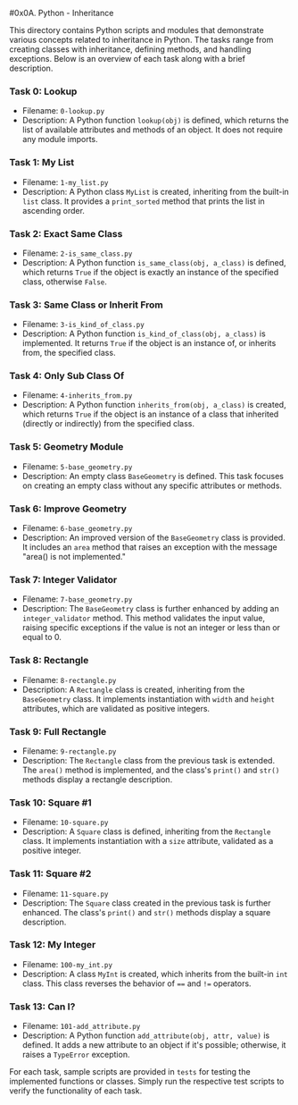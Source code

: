 #0x0A. Python - Inheritance

This directory contains Python scripts and modules that demonstrate various concepts related to inheritance in Python. The tasks range from creating classes with inheritance, defining methods, and handling exceptions. Below is an overview of each task along with a brief description.

### Task 0: Lookup
- Filename: `0-lookup.py`
- Description: A Python function `lookup(obj)` is defined, which returns the list of available attributes and methods of an object. It does not require any module imports.

### Task 1: My List
- Filename: `1-my_list.py`
- Description: A Python class `MyList` is created, inheriting from the built-in `list` class. It provides a `print_sorted` method that prints the list in ascending order.

### Task 2: Exact Same Class
- Filename: `2-is_same_class.py`
- Description: A Python function `is_same_class(obj, a_class)` is defined, which returns `True` if the object is exactly an instance of the specified class, otherwise `False`.

### Task 3: Same Class or Inherit From
- Filename: `3-is_kind_of_class.py`
- Description: A Python function `is_kind_of_class(obj, a_class)` is implemented. It returns `True` if the object is an instance of, or inherits from, the specified class.

### Task 4: Only Sub Class Of
- Filename: `4-inherits_from.py`
- Description: A Python function `inherits_from(obj, a_class)` is created, which returns `True` if the object is an instance of a class that inherited (directly or indirectly) from the specified class.

### Task 5: Geometry Module
- Filename: `5-base_geometry.py`
- Description: An empty class `BaseGeometry` is defined. This task focuses on creating an empty class without any specific attributes or methods.

### Task 6: Improve Geometry
- Filename: `6-base_geometry.py`
- Description: An improved version of the `BaseGeometry` class is provided. It includes an `area` method that raises an exception with the message "area() is not implemented."

### Task 7: Integer Validator
- Filename: `7-base_geometry.py`
- Description: The `BaseGeometry` class is further enhanced by adding an `integer_validator` method. This method validates the input value, raising specific exceptions if the value is not an integer or less than or equal to 0.

### Task 8: Rectangle
- Filename: `8-rectangle.py`
- Description: A `Rectangle` class is created, inheriting from the `BaseGeometry` class. It implements instantiation with `width` and `height` attributes, which are validated as positive integers.

### Task 9: Full Rectangle
- Filename: `9-rectangle.py`
- Description: The `Rectangle` class from the previous task is extended. The `area()` method is implemented, and the class's `print()` and `str()` methods display a rectangle description.

### Task 10: Square #1
- Filename: `10-square.py`
- Description: A `Square` class is defined, inheriting from the `Rectangle` class. It implements instantiation with a `size` attribute, validated as a positive integer.

### Task 11: Square #2
- Filename: `11-square.py`
- Description: The `Square` class created in the previous task is further enhanced. The class's `print()` and `str()` methods display a square description.

### Task 12: My Integer
- Filename: `100-my_int.py`
- Description: A class `MyInt` is created, which inherits from the built-in `int` class. This class reverses the behavior of `==` and `!=` operators.

### Task 13: Can I?
- Filename: `101-add_attribute.py`
- Description: A Python function `add_attribute(obj, attr, value)` is defined. It adds a new attribute to an object if it's possible; otherwise, it raises a `TypeError` exception.

For each task, sample scripts are provided in `tests` for testing the implemented functions or classes. Simply run the respective test scripts to verify the functionality of each task.
